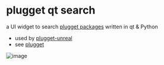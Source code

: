 # plugget qt search
a UI widget to search [plugget packages](https://github.com/hannesdelbeke/plugget-pkgs) written in qt &amp; Python

- used by [plugget-unreal](https://github.com/hannesdelbeke/plugget-unreal)
- see [plugget](https://github.com/hannesdelbeke/plugget)

![image](https://github.com/hannesdelbeke/plugget-qt-search/assets/3758308/1f852c53-eb7b-47f4-b9e9-284deba7906a)
